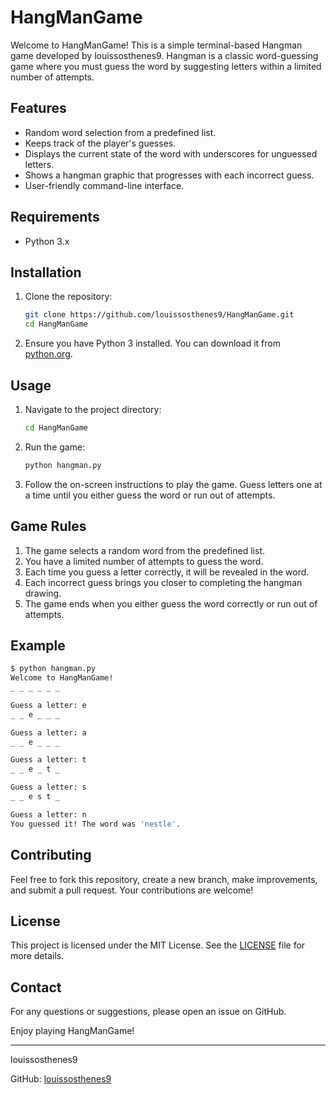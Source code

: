 # HangManGame

Welcome to HangManGame! This is a simple terminal-based Hangman game developed by louissosthenes9. Hangman is a classic word-guessing game where you must guess the word by suggesting letters within a limited number of attempts.

## Features

- Random word selection from a predefined list.
- Keeps track of the player's guesses.
- Displays the current state of the word with underscores for unguessed letters.
- Shows a hangman graphic that progresses with each incorrect guess.
- User-friendly command-line interface.

## Requirements

- Python 3.x

## Installation

1. Clone the repository:
   ```bash
   git clone https://github.com/louissosthenes9/HangManGame.git
   cd HangManGame
   ```

2. Ensure you have Python 3 installed. You can download it from [python.org](https://www.python.org/).

## Usage

1. Navigate to the project directory:
   ```bash
   cd HangManGame
   ```

2. Run the game:
   ```bash
   python hangman.py
   ```

3. Follow the on-screen instructions to play the game. Guess letters one at a time until you either guess the word or run out of attempts.

## Game Rules

1. The game selects a random word from the predefined list.
2. You have a limited number of attempts to guess the word.
3. Each time you guess a letter correctly, it will be revealed in the word.
4. Each incorrect guess brings you closer to completing the hangman drawing.
5. The game ends when you either guess the word correctly or run out of attempts.

## Example

```bash
$ python hangman.py
Welcome to HangManGame!
_ _ _ _ _ _

Guess a letter: e
_ _ e _ _ _

Guess a letter: a
_ _ e _ _ _

Guess a letter: t
_ _ e _ t _

Guess a letter: s
_ _ e s t _

Guess a letter: n
You guessed it! The word was 'nestle'.
```

## Contributing

Feel free to fork this repository, create a new branch, make improvements, and submit a pull request. Your contributions are welcome!

## License

This project is licensed under the MIT License. See the [LICENSE](LICENSE) file for more details.

## Contact

For any questions or suggestions, please open an issue on GitHub.

Enjoy playing HangManGame!

---

louissosthenes9

GitHub: [louissosthenes9](https://github.com/louissosthenes9)
